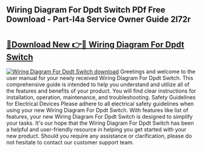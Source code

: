 ## Wiring Diagram For Dpdt Switch PDf Free Download - Part-I4a Service Owner Guide 2l72r

# <h2><a href="http://dft9kd.blite.top/?on=Wiring+Diagram+For+Dpdt+Switch">🔗Download New 👉🔴 Wiring Diagram For Dpdt Switch</a></h2>

[![Wiring Diagram For Dpdt Switch download](https://i.imgur.com/lujVjoI.png)](http://dft9kd.blite.top/?on=Wiring+Diagram+For+Dpdt+Switch)
Greetings and welcome to the user manual for your newly received Wiring Diagram For Dpdt Switch. This comprehensive guide is intended to help you understand and utilize all of the features and benefits of your product. You will find clear instructions for installation, operation, maintenance, and troubleshooting. Safety Guidelines for Electrical Devices Please adhere to all electrical safety guidelines when using your new Wiring Diagram For Dpdt Switch. With features like list of features, your new Wiring Diagram For Dpdt Switch is designed to simplify your tasks. It's our hope that the Wiring Diagram For Dpdt Switch has been a helpful and user-friendly resource in helping you get started with your new product. Should you require any assistance or clarification, please do not hesitate to contact our customer support team.
